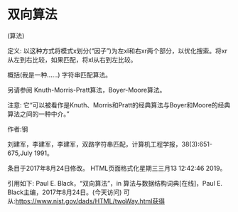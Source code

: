 # 双向算法


(算法)



定义:
以这种方式将模式x划分(“因子”)为左xl和右xr两个部分，以优化搜索。将xr从左到右比较，如果匹配，将xl从右到左比较。



概括(我是一种……)
字符串匹配算法。



另请参阅
Knuth-Morris-Pratt算法，Boyer-Moore算法。



注意:
它“可以被看作是Knuth、Morris和Pratt的经典算法与Boyer和Moore的经典算法之间的一种中介。”


作者:钢


刘建军，李建军，李建军，双路字符串匹配，计算机工程学报，38(3):651-675,July 1991。








条目于2017年8月24日修改。
HTML页面格式化星期三三月13 12:42:46 2019。



引用如下:
Paul E. Black，“双向算法”，in
算法与数据结构词典[在线]，Paul E. Black主编，2017年8月24日。(今天访问)
可从:https://www.nist.gov/dads/HTML/twoWay.html获得